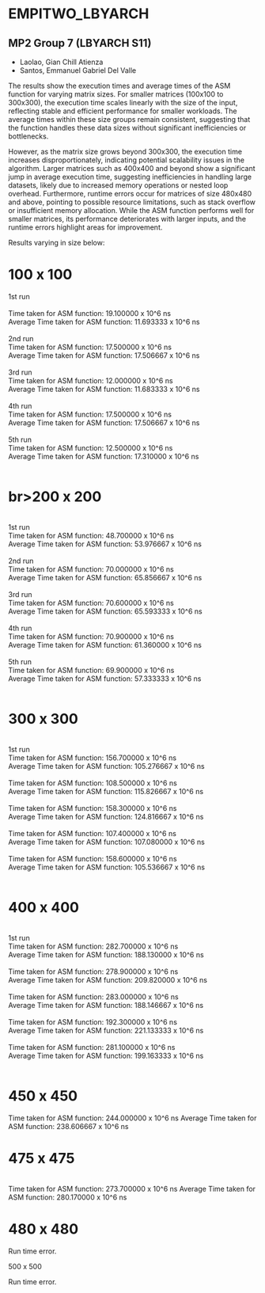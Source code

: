 # EMPITWO_LBYARCH

## MP2 Group 7 (LBYARCH S11)
- Laolao, Gian Chill Atienza
- Santos, Emmanuel Gabriel Del Valle

The results show the execution times and average times of the ASM function for varying matrix sizes. For smaller matrices (100x100 to 300x300), the execution time scales linearly with the size of the input, reflecting stable and efficient performance for smaller workloads. The average times within these size groups remain consistent, suggesting that the function handles these data sizes without significant inefficiencies or bottlenecks.

However, as the matrix size grows beyond 300x300, the execution time increases disproportionately, indicating potential scalability issues in the algorithm. Larger matrices such as 400x400 and beyond show a significant jump in average execution time, suggesting inefficiencies in handling large datasets, likely due to increased memory operations or nested loop overhead. Furthermore, runtime errors occur for matrices of size 480x480 and above, pointing to possible resource limitations, such as stack overflow or insufficient memory allocation. While the ASM function performs well for smaller matrices, its performance deteriorates with larger inputs, and the runtime errors highlight areas for improvement.


Results varying in size below:

<h1><b>100 x 100</b></h1>
1st run <br>
<br>
Time taken for ASM function: 19.100000 x 10^6 ns <br>
Average Time taken for ASM function: 11.693333 x 10^6 ns <br>
<br>
2nd run <br>
Time taken for ASM function: 17.500000 x 10^6 ns <br>
Average Time taken for ASM function: 17.506667 x 10^6 ns <br>
<br>
3rd run <br> 
Time taken for ASM function: 12.000000 x 10^6 ns <br>
Average Time taken for ASM function: 11.683333 x 10^6 ns <br>
<br>
4th run <br>
Time taken for ASM function: 17.500000 x 10^6 ns <br>
Average Time taken for ASM function: 17.506667 x 10^6 ns <br>
<br>
5th run <br>
Time taken for ASM function: 12.500000 x 10^6 ns <br>
Average Time taken for ASM function: 17.310000 x 10^6 ns <br>
<br>

<h1>br>200 x 200</br></h1>
<br>
1st run <br>
Time taken for ASM function: 48.700000 x 10^6 ns <br>
Average Time taken for ASM function: 53.976667 x 10^6 ns <br>
<br>
2nd run <br>
Time taken for ASM function: 70.000000 x 10^6 ns <br>
Average Time taken for ASM function: 65.856667 x 10^6 ns <br>
<br>
3rd run <br>
Time taken for ASM function: 70.600000 x 10^6 ns <br>
Average Time taken for ASM function: 65.593333 x 10^6 ns <br>
<br>
4th run <br>
Time taken for ASM function: 70.900000 x 10^6 ns <br>
Average Time taken for ASM function: 61.360000 x 10^6 ns <br>
<br>
5th run <br>
Time taken for ASM function: 69.900000 x 10^6 ns <br>
Average Time taken for ASM function: 57.333333 x 10^6 ns <br>
<br>

<h1><b>300 x 300</b></h1>
<br>
1st run <br>
Time taken for ASM function: 156.700000 x 10^6 ns <br>
Average Time taken for ASM function: 105.276667 x 10^6 ns <br>
<br>
Time taken for ASM function: 108.500000 x 10^6 ns <br>
Average Time taken for ASM function: 115.826667 x 10^6 ns <br>
<br>
Time taken for ASM function: 158.300000 x 10^6 ns <br>
Average Time taken for ASM function: 124.816667 x 10^6 ns <br>
<br> 
Time taken for ASM function: 107.400000 x 10^6 ns <br>
Average Time taken for ASM function: 107.080000 x 10^6 ns <br>
<br>
Time taken for ASM function: 158.600000 x 10^6 ns <br>
Average Time taken for ASM function: 105.536667 x 10^6 ns <br>
<br>

<h1><b>400 x 400</b></h1>
<br>
1st run <br>
Time taken for ASM function: 282.700000 x 10^6 ns <br>
Average Time taken for ASM function: 188.130000 x 10^6 ns <br>
<br> 
Time taken for ASM function: 278.900000 x 10^6 ns <br>
Average Time taken for ASM function: 209.820000 x 10^6 ns <br>
<br>
Time taken for ASM function: 283.000000 x 10^6 ns <br>
Average Time taken for ASM function: 188.146667 x 10^6 ns <br>
<br>
Time taken for ASM function: 192.300000 x 10^6 ns <br>
Average Time taken for ASM function: 221.133333 x 10^6 ns <br>
<br>
Time taken for ASM function: 281.100000 x 10^6 ns <br>
Average Time taken for ASM function: 199.163333 x 10^6 ns <br>
<br>

<h1><b>450 x 450</b></h1>
</b>
Time taken for ASM function: 244.000000 x 10^6 ns </b>
Average Time taken for ASM function: 238.606667 x 10^6 ns </b>
</b>

<h1><b>475 x 475</b></h1>
<br>
Time taken for ASM function: 273.700000 x 10^6 ns </b>
Average Time taken for ASM function: 280.170000 x 10^6 ns </b>
</b>

<h1><b>480 x 480</b></h1>
</b>
Run time error. </b>


500 x 500

Run time error.

